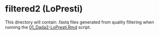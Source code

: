 # filtered2 (LoPresti)

This directory will contain .fastq files generated from quality filtering when running the [01_Dada2-LoPresti.Rmd](../../../../scripts/analysis-individual/LoPresti-2019/01_Dada2-LoPresti.Rmd) script.